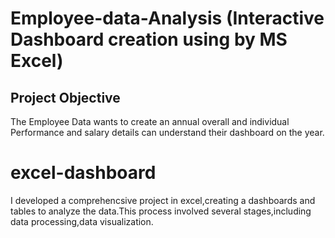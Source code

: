 # Employee-data-Analysis (Interactive Dashboard creation using by MS Excel)
## Project Objective
The Employee Data wants to create an annual overall and individual Performance and salary details can understand their dashboard on the year.


# excel-dashboard
I developed a comprehencsive project in excel,creating a dashboards and tables to analyze the data.This process involved several stages,including data processing,data visualization.


